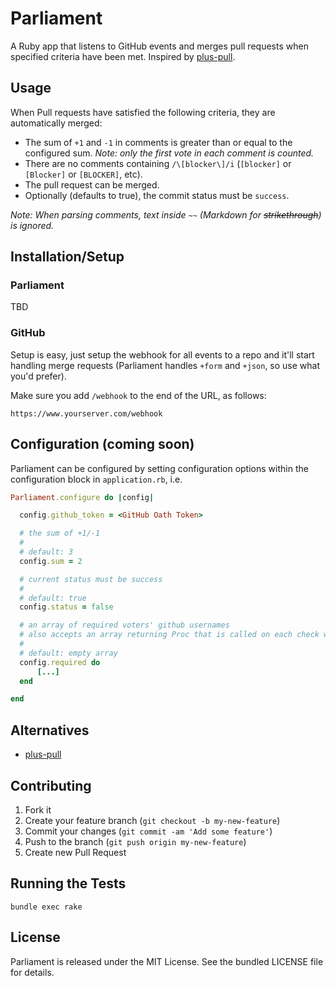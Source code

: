 Parliament
==========

A Ruby app that listens to GitHub events and merges pull requests when specified criteria have been met. Inspired by [plus-pull](https://github.com/christofdamian/plus-pull).

## Usage

When Pull requests have satisfied the following criteria, they are automatically merged:
* The sum of `+1` and `-1` in comments is greater than or equal to the configured sum. *Note: only the first vote in each comment is counted.*
* There are no comments containing `/\[blocker\]/i` (`[blocker]` or `[Blocker]` or `[BLOCKER]`, etc).
* The pull request can be merged.
* Optionally (defaults to true), the commit status must be `success`.

*Note: When parsing comments, text inside `~~` (Markdown for ~~strikethrough~~) is ignored.*

## Installation/Setup

### Parliament
TBD

### GitHub
Setup is easy, just setup the webhook for all events to a repo and it'll start handling merge requests (Parliament handles `+form` and `+json`, so use what you'd prefer).

Make sure you add `/webhook` to the end of the URL, as follows:

```
https://www.yourserver.com/webhook
```

## Configuration (coming soon)
Parliament can be configured by setting configuration options within the configuration block in `application.rb`, i.e.

```ruby
Parliament.configure do |config|

  config.github_token = <GitHub Oath Token>

  # the sum of +1/-1
  #
  # default: 3
  config.sum = 2

  # current status must be success
  #
  # default: true
  config.status = false

  # an array of required voters' github usernames
  # also accepts an array returning Proc that is called on each check with the raw data from the webhook.
  #
  # default: empty array
  config.required do
      [...]
  end

end
```

## Alternatives
* [plus-pull](https://github.com/christofdamian/plus-pull)

## Contributing

1. Fork it
2. Create your feature branch (`git checkout -b my-new-feature`)
3. Commit your changes (`git commit -am 'Add some feature'`)
4. Push to the branch (`git push origin my-new-feature`)
5. Create new Pull Request

## Running the Tests

`bundle exec rake`

## License

Parliament is released under the MIT License. See the bundled LICENSE file for
details.
